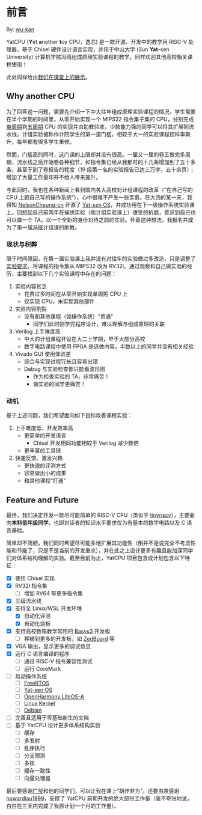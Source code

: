 # 前言

By: [wu-kan](https://github.com/wu-kan)

YatCPU (**Y**et **a**nother **t**oy CPU，逸芯) 是一款开源、开发中的教学用 RISC-V 处理器，基于 Chisel 硬件设计语言实现，并用于中山大学 (Sun **Yat**-sen University) 计算机学院冯班组成原理实验课程的教学。同样欢迎其他高校相关课程使用！

此处同样给出[我们在课堂上的展示](assets/slides.pdf)。

## Why another CPU

为了回答这一问题，需要先介绍一下中大往年组成原理实验课程的情况。学生需要在半个学期的时间里，从零开始实现一个 MIPS32 指令集子集的 CPU，分别完成[单周期](https://wu-kan.cn/2018/11/23/%E5%8D%95%E5%91%A8%E6%9C%9FCPU%E8%AE%BE%E8%AE%A1/)到[五周期](https://wu-kan.cn/2018/12/23/%E5%A4%9A%E5%91%A8%E6%9C%9FCPU%E8%AE%BE%E8%AE%A1/) CPU 的实现并由助教验收，少数能力强的同学可以将其扩展到流水线。计组实验被称作计院学生的第一道门槛，相较于大一的实验课程挂科率飙升，每年都有很多学生重修。

然而，门槛高的同时，这门课的上限却并没有很高。一届又一届的卷王做完多周期、流水线之后开始卷各种细节，如指令集已经从我那时的十几条增加到了五十多条，甚至于到了卷报告的程度（19 级第一名的实验报告已达三万字，五十余页）；增加了大量工作量却并不给人带来提升。

与此同时，我也在各种新闻上看到国内各大高校对计组课程的改革（“在自己写的 CPU 上跑自己写的操作系统”），心中很难不产生一些羡慕。在大四的某一天，我得知 [NelsonCheung-cn](https://github.com/NelsonCheung-cn) 开源了 [Yat-sen OS](https://github.com/NelsonCheung-cn/yatsenos-riscv)，并成功用在下一级操作系统实验课上。回想起自己前两年在操统实验（和计组实验课上）遭受的折磨，意识到自己也可以做一个 TA，以一个全新的身份对待之前的实验。怀着这种想法，我报名并成为了第一届[冯班](http://news2.sysu.edu.cn/news01/1375374.htm)计组课的助教。

### 现状与积弊

限于时间原因，在第一届实验课上我并没有对往年的实验做过多改造，只是调整了[实验要求](https://wu-kan.cn/2021/11/16/%E8%AE%A1%E7%AE%97%E6%9C%BA%E7%BB%84%E6%88%90%E5%8E%9F%E7%90%86%E5%AE%9E%E9%AA%8C%E8%AF%BE%E8%AF%BE%E4%BB%B6/)，将课程的指令集从 MIPS32 改为 RV32I。通过观察和自己做实验的经历，主要找到以下几个实验课程中存在的问题：

1. 实验内容贫乏
    - 花费过多时间在从零开始实现单周期 CPU 上
    - 仅实现 CPU，未实现其他部件
2. 实验内容割裂
    - 没有和其他课程（如操作系统）“贯通”
        - 同学们此时刚学完程序设计，难以理解与组成原理的关联
3. Verilog 上手难度高
    - 中大的计组课程开设在大二上学期，早于大部分高校
    - 数字电路课程中使用 FPGA 是选做内容，半数以上的同学并没有相关经验
4. Vivado GUI 使用体验差
    - 综合与实现过程冗长且容易出错
    - Debug 与实验检查都只能看波形图
        - 作为检查实验的 TA，非常痛苦！
        - 做实验的同学更痛苦！

### 动机

基于上述问题，我们希望面向如下目标改善课程实验：

1. 上手难度低、开发效率高
    - 更简单的开发语言
        - Chisel 开发相同功能相较于 Verilog 减少数倍
    - 更丰富的工具链
2. 快速反馈、激发兴趣
    - 更快速的评测方式
    - 容易做出小的成果
    - 和其他课程“打通”

## Feature and Future

最终，我们决定开发一款尽可能简单的 RISC-V CPU（类似于 [tinyriscv](https://gitee.com/liangkangnan/tinyriscv/)），主要面向**本科低年级同学**，也即对读者的知识水平要求仅为有基本的数字电路以及 C 语言基础。

简单却不简陋，我们同时希望尽可能多地扩展其功能性（倒并不是说完全不考虑性能和节能了，只是不是当前的开发重点），并在此之上设计更多有趣且能加深同学们对体系结构理解的实验。截至目前为止，YatCPU 项目包含或计划包含以下特征：

- [x] 使用 Chisel 实现
- [x] RV32I 指令集
    - [ ] 增加 RV64 等更多指令集
- [x] 三级流水线
- [x] 支持全 Linux/WSL 开发环境
    - [x] 自动化评测
    - [x] 自动化烧板
- [x] 支持高校数电教学常用的 [Basys3](https://digilent.com/reference/programmable-logic/basys-3/start) 开发板
    - [ ] 移植到更多的开发板，如 [ZedBoard](https://digilent.com/reference/programmable-logic/zedboard/start) 等
- [x] VGA 输出，显示更多的调试信息
- [x] 运行 C 语言编译的程序
    - [ ] 通过 RISC-V 指令兼容性测试
    - [ ] 运行 CoreMark
- [ ] 启动操作系统
    - [ ] [FreeRTOS](https://www.freertos.org/)
    - [ ] [Yat-sen OS](https://github.com/NelsonCheung-cn/yatsenos-riscv)
    - [ ] [OpenHarmony LiteOS-A](https://gitee.com/openharmony/kernel_liteos_a)
    - [ ] [Linux Kernel](https://www.linux.org/)
    - [ ] [Debian](https://www.debian.org/)
- [ ] 完善且适用于零基础新生的文档
- [ ] 基于 YatCPU 设计更多体系结构实验
    - [ ] 缓存
    - [ ] 多发射
    - [ ] 乱序执行
    - [ ] 分支预测
    - [ ] 多核
    - [ ] 缓存一致性
    - [ ] 向量处理器

最后要感谢[广爷](http://cse.sysu.edu.cn/content/5357)和他的同学们，可以让我在课上“胡作非为”。还要由衷感谢 [howardlau1999](https://github.com/howardlau1999)，支撑了 YatCPU 前期开发的绝大部份工作量（毫不夸张地说，白白在三天内完成了我原计划一个月的工作量）。
